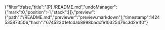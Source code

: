 {"filter":false,"title":"[P] /README.md","undoManager":{"mark":0,"position":-1,"stack":[]},"preview":{"path":"/README.md","previewer":"preview.markdown"},"timestamp":1424535873506,"hash":"67452301efcdab8998badcfe10325476c3d2e1f0"}